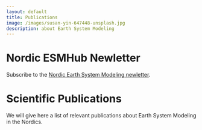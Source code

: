 ```yaml
---
layout: default
title: Publications
image: /images/susan-yin-647448-unsplash.jpg
description: about Earth System Modeling 
---
```



# Nordic ESMHub Newletter

Subscribe to the [Nordic Earth System Modeling newletter](https://tinyletter.com/NordicESMHub).
         
# Scientific Publications

We will give here a list of relevant publications about Earth System Modeling in the Nordics.
